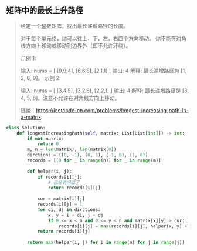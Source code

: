 ## 矩阵中的最长上升路径

>给定一个整数矩阵，找出最长递增路径的长度。
>
>对于每个单元格，你可以往上，下，左，右四个方向移动。 你不能在对角线方向上移动或移动到边界外（即不允许环绕）。
>
>示例 1:
>
>输入: nums = 
>[
>  [9,9,4],
>  [6,6,8],
>  [2,1,1]
>] 
>输出: 4 
>解释: 最长递增路径为 [1, 2, 6, 9]。
>示例 2:
>
>输入: nums = 
>[
>  [3,4,5],
>  [3,2,6],
>  [2,2,1]
>] 
>输出: 4 
>解释: 最长递增路径是 [3, 4, 5, 6]。注意不允许在对角线方向上移动。
>
>
>链接：https://leetcode-cn.com/problems/longest-increasing-path-in-a-matrix

```python
class Solution:
    def longestIncreasingPath(self, matrix: List[List[int]]) -> int:
        if not matrix:
            return 0
        m, n = len(matrix), len(matrix[0])
        dirctions = ((0, -1), (0, 1), (-1, 0), (1, 0))
        records = [[0 for _ in range(n)] for _ in range(m)]
        
        def helper(i, j):
            if records[i][j]:
                # 已经访问过了
                return records[i][j]
            
            cur = matrix[i][j]
            records[i][j] = 1
            for di, dj in dirctions:
                x, y = i + di, j + dj
                if 0 <= x < m and 0 <= y < n and matrix[x][y] > cur:
                    records[i][j] = max(records[i][j], helper(x, y) + 1)
            return records[i][j]
        
        return max(helper(i, j) for i in range(m) for j in range(j))
```

